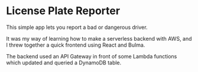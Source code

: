 # License Plate Reporter

This simple app lets you report a bad or dangerous driver.

It was my way of learning how to make a serverless backend with AWS, and I 
threw together a quick frontend using React and Bulma.

The backend used an API Gateway in front of some Lambda functions which updated and queried a DynamoDB table.

